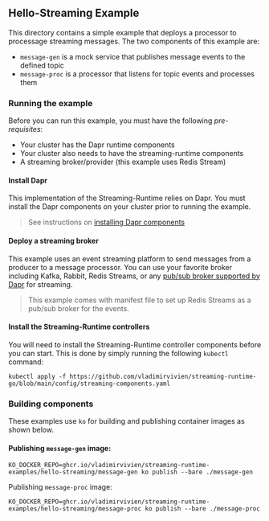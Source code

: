 ## Hello-Streaming Example

This directory contains a simple example that deploys a processor to processage streaming messages. The two components
of this example are:

* `message-gen` is a mock service that publishes message events to the defined topic
* `message-proc` is a processor that listens for topic events and processes them

### Running the example
Before you can run this example, you must have the following *pre-requisites*:

* Your cluster has the Dapr runtime components 
* Your cluster also needs to have the streaming-runtime components
* A streaming broker/provider (this example uses Redis Stream)

#### Install Dapr

This implementation of the Streaming-Runtime relies on Dapr. You must install the Dapr components on your cluster prior
to running the example.  

> See instructions on [installing Dapr components](https://docs.dapr.io/operations/hosting/kubernetes/kubernetes-deploy/)

#### Deploy a streaming broker

This example uses an event streaming platform to send messages from a producer to a message processor. You can use your
favorite broker including Kafka, Rabbit, Redis Streams, or any [pub/sub broker supported by Dapr](https://docs.dapr.io/reference/components-reference/supported-pubsub/)
for streaming. 

> This example comes with manifest file to set up Redis Streams as a pub/sub broker for the events.

#### Install the Streaming-Runtime controllers

You will need to install the Streaming-Runtime controller components before you can start.  This is done by simply 
running the following `kubectl` command:

```
kubectl apply -f https://github.com/vladimirvivien/streaming-runtime-go/blob/main/config/streaming-components.yaml
```


### Building components
These examples use `ko` for building and publishing container images as shown below.

#### Publishing `message-gen` image:

```
KO_DOCKER_REPO=ghcr.io/vladimirvivien/streaming-runtime-examples/hello-streaming/message-gen ko publish --bare ./message-gen
```

Publishing `message-proc` image:

```
KO_DOCKER_REPO=ghcr.io/vladimirvivien/streaming-runtime-examples/hello-streaming/message-proc ko publish --bare ./message-proc
```